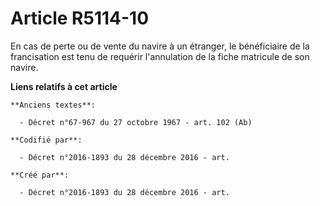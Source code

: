 # Article R5114-10

En cas de perte ou de vente du navire à un étranger, le bénéficiaire de la francisation est tenu de requérir l'annulation de
la fiche matricule de son navire.

**Liens relatifs à cet article**

	**Anciens textes**:

	  - Décret n°67-967 du 27 octobre 1967 - art. 102 (Ab)

	**Codifié par**:

	  - Décret n°2016-1893 du 28 décembre 2016 - art.

	**Créé par**:

	  - Décret n°2016-1893 du 28 décembre 2016 - art.
